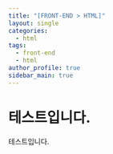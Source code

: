 ```yaml
---
title: "[FRONT-END > HTML]"
layout: single
categories:
  - html
tags:
  - front-end
  - html
author_profile: true
sidebar_main: true
---
```


# 테스트입니다.

테스트입니다.
